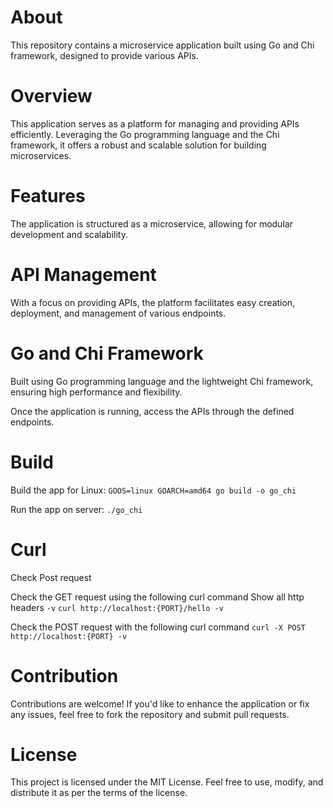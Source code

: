 # About

This repository contains a microservice application built using Go and Chi framework, designed to provide various APIs.

# Overview

This application serves as a platform for managing and providing APIs efficiently. Leveraging the Go programming language and the Chi framework, it offers a robust and scalable solution for building microservices.

# Features

The application is structured as a microservice, allowing for modular development and scalability.

# API Management

With a focus on providing APIs, the platform facilitates easy creation, deployment, and management of various endpoints.

# Go and Chi Framework

Built using Go programming language and the lightweight Chi framework, ensuring high performance and flexibility.

Once the application is running, access the APIs through the defined endpoints.

# Build

Build the app for Linux:
`GOOS=linux GOARCH=amd64 go build -o go_chi`

Run the app on server:
`./go_chi`

# Curl

Check Post request

Check the GET request using the following curl command
Show all http headers `-v`
`curl http://localhost:{PORT}/hello -v`

Check the POST request with the following curl command
`curl -X POST http://localhost:{PORT} -v`

# Contribution

Contributions are welcome! If you'd like to enhance the application or fix any issues, feel free to fork the repository and submit pull requests.

# License

This project is licensed under the MIT License. Feel free to use, modify, and distribute it as per the terms of the license.
